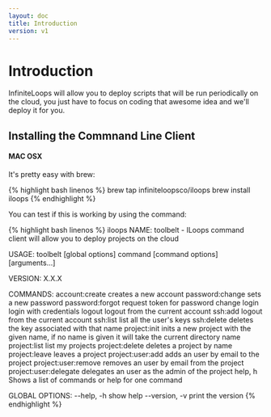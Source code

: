 ```yaml
---
layout: doc
title: Introduction
version: v1
---
```


# Introduction

InfiniteLoops will allow you to deploy scripts that will be run periodically on the cloud, you just have to focus on coding that awesome idea and we'll deploy it for you.

## Installing the Commnand Line Client

#### MAC OSX

It's pretty easy with brew:

{% highlight bash linenos %}
brew tap infiniteloopsco/iloops
brew install iloops
{% endhighlight %}


You can test if this is working by using the command:

{% highlight bash linenos %}
iloops
NAME:
   toolbelt - ILoops command client will allow you to deploy projects
   on the cloud

USAGE:
   toolbelt [global options] command [command options] [arguments...]

VERSION:
   X.X.X

COMMANDS:
   account:create    creates a new account
   password:change      sets a new password
   password:forgot      request token for password change
   login       login with credentials
   logout         logout from the current account
   ssh:add        logout from the current account
   ssh:list       list all the user's keys
   ssh:delete        deletes the key associated with that name
   project:init         inits a new project with the given name,
                        if no name is given it will take the
                        current directory name
   project:list         list my projects
   project:delete    deletes a project by name
   project:leave     leaves a project
   project:user:add     adds an user by email to the project
   project:user:remove     removes an user by email from the project
   project:user:delegate   delegates an user as the admin of the project
   help, h        Shows a list of commands or help for one command

GLOBAL OPTIONS:
   --help, -h		show help
   --version, -v	print the version
{% endhighlight %}
